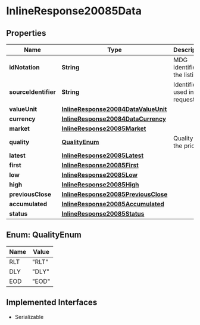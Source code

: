 

# InlineResponse20085Data


## Properties

Name | Type | Description | Notes
------------ | ------------- | ------------- | -------------
**idNotation** | **String** | MDG identifier of the listing. |  [optional]
**sourceIdentifier** | **String** | Identifier used in the request. |  [optional]
**valueUnit** | [**InlineResponse20084DataValueUnit**](InlineResponse20084DataValueUnit.md) |  |  [optional]
**currency** | [**InlineResponse20084DataCurrency**](InlineResponse20084DataCurrency.md) |  |  [optional]
**market** | [**InlineResponse20085Market**](InlineResponse20085Market.md) |  |  [optional]
**quality** | [**QualityEnum**](#QualityEnum) | Quality of the price. |  [optional]
**latest** | [**InlineResponse20085Latest**](InlineResponse20085Latest.md) |  |  [optional]
**first** | [**InlineResponse20085First**](InlineResponse20085First.md) |  |  [optional]
**low** | [**InlineResponse20085Low**](InlineResponse20085Low.md) |  |  [optional]
**high** | [**InlineResponse20085High**](InlineResponse20085High.md) |  |  [optional]
**previousClose** | [**InlineResponse20085PreviousClose**](InlineResponse20085PreviousClose.md) |  |  [optional]
**accumulated** | [**InlineResponse20085Accumulated**](InlineResponse20085Accumulated.md) |  |  [optional]
**status** | [**InlineResponse20085Status**](InlineResponse20085Status.md) |  |  [optional]



## Enum: QualityEnum

Name | Value
---- | -----
RLT | &quot;RLT&quot;
DLY | &quot;DLY&quot;
EOD | &quot;EOD&quot;


## Implemented Interfaces

* Serializable


